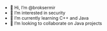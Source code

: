 - 👋 Hi, I’m @broksermir
- 👀 I’m interested in security
- 🌱 I’m currently learning C++ and Java
- 💞️ I’m looking to collaborate on Java projects

<!---
broksermir/broksermir is a ✨ special ✨ repository because its `README.md` (this file) appears on your GitHub profile.
You can click the Preview link to take a look at your changes.
--->
